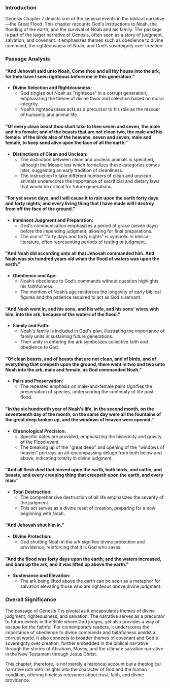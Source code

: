 ### Introduction

Genesis Chapter 7 depicts one of the seminal events in the biblical narrative—the Great Flood. This chapter recounts God's instructions to Noah, the flooding of the earth, and the survival of Noah and his family. The passage is part of the larger narrative of Genesis, often seen as a story of judgment, salvation, and covenant. It emphasizes themes such as obedience to divine command, the righteousness of Noah, and God’s sovereignty over creation.

### Passage Analysis

#### "And Jehovah said unto Noah, Come thou and all thy house into the ark; for thee have I seen righteous before me in this generation."

- **Divine Selection and Righteousness:**
  - God singles out Noah as "righteous" in a corrupt generation, emphasizing the theme of divine favor and selection based on moral integrity.
  - Noah’s righteousness acts as a precursor to his role as the rescuer of humanity and animal life.

#### "Of every clean beast thou shalt take to thee seven and seven, the male and his female; and of the beasts that are not clean two, the male and his female: of the birds also of the heavens, seven and seven, male and female, to keep seed alive upon the face of all the earth."

- **Distinctions of Clean and Unclean:**
  - The distinction between clean and unclean animals is specified, although the Mosaic law which formalizes these categories comes later, suggesting an early tradition of cleanliness.
  - The instruction to take different numbers of clean and unclean animals underscores the importance of sacrificial and dietary laws that would be critical for future generations.

#### "For yet seven days, and I will cause it to rain upon the earth forty days and forty nights; and every living thing that I have made will I destroy from off the face of the ground."

- **Imminent Judgment and Preparation:**
  - God's communication emphasizes a period of grace (seven days) before the impending judgment, allowing for final preparations.
  - The use of "forty days and forty nights" is symbolic in biblical literature, often representing periods of testing or judgment.

#### "And Noah did according unto all that Jehovah commanded him. And Noah was six hundred years old when the flood of waters was upon the earth."

- **Obedience and Age:**
  - Noah’s obedience to God’s commands without question highlights his faithfulness.
  - The mention of Noah’s age reinforces the longevity of early biblical figures and the patience required to act as God's servant.

#### "And Noah went in, and his sons, and his wife, and his sons' wives with him, into the ark, because of the waters of the flood."

- **Family and Faith:**
  - Noah's family is included in God's plan, illustrating the importance of family units in sustaining future generations.
  - Their unity in entering the ark symbolizes collective faith and obedience to God.

#### "Of clean beasts, and of beasts that are not clean, and of birds, and of everything that creepeth upon the ground, there went in two and two unto Noah into the ark, male and female, as God commanded Noah."

- **Pairs and Preservation:**
  - The repeated emphasis on male-and-female pairs signifies the preservation of species, underscoring the continuity of life post-flood.

#### "In the six hundredth year of Noah's life, in the second month, on the seventeenth day of the month, on the same day were all the fountains of the great deep broken up, and the windows of heaven were opened."

- **Chronological Precision:**
  - Specific dates are provided, emphasizing the historicity and gravity of the Flood event.
  - The breaking up of the "great deep" and opening of the "windows of heaven" portrays an all-encompassing deluge from both below and above, indicating totality in divine judgment.

#### "And all flesh died that moved upon the earth, both birds, and cattle, and beasts, and every creeping thing that creepeth upon the earth, and every man:"

- **Total Destruction:**
  - The comprehensive destruction of all life emphasizes the severity of the judgment.
  - This act serves as a divine reset of creation, preparing for a new beginning with Noah.

#### "And Jehovah shut him in."

- **Divine Protection:**
  - God shutting Noah in the ark signifies divine protection and providence, reinforcing that it is God who saves.

#### "And the flood was forty days upon the earth; and the waters increased, and bare up the ark, and it was lifted up above the earth."

- **Sustenance and Elevation:**
  - The ark being lifted above the earth can be seen as a metaphor for salvation elevating those who are righteous above divine judgment.

### Overall Significance

The passage of Genesis 7 is pivotal as it encapsulates themes of divine judgment, righteousness, and salvation. The narrative serves as a precursor to future events in the Bible where God judges, yet also provides a way of escape for the faithful. For contemporary readers, it underscores the importance of obedience to divine commands and faithfulness amidst a corrupt world. It also connects to broader themes of covenant and God's sovereignty over creation, further embedded in the biblical narrative through the stories of Abraham, Moses, and the ultimate salvation narrative in the New Testament through Jesus Christ. 

This chapter, therefore, is not merely a historical account but a theological narrative rich with insights into the character of God and the human condition, offering timeless relevance about trust, faith, and divine providence.